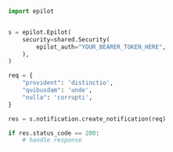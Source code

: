 <!-- Start SDK Example Usage -->
```python
import epilot


s = epilot.Epilot(
    security=shared.Security(
        epilot_auth="YOUR_BEARER_TOKEN_HERE",
    ),
)

req = {
    "provident": 'distinctio',
    "quibusdam": 'unde',
    "nulla": 'corrupti',
}

res = s.notification.create_notification(req)

if res.status_code == 200:
    # handle response
```
<!-- End SDK Example Usage -->